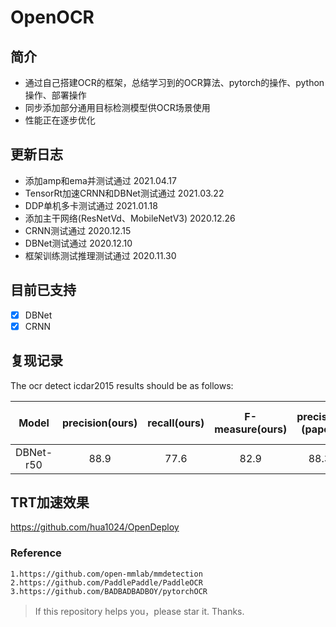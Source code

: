 # OpenOCR
## 简介
- 通过自己搭建OCR的框架，总结学习到的OCR算法、pytorch的操作、python操作、部署操作
- 同步添加部分通用目标检测模型供OCR场景使用
- 性能正在逐步优化




## 更新日志

- 添加amp和ema并测试通过 2021.04.17
- TensorRt加速CRNN和DBNet测试通过 2021.03.22
- DDP单机多卡测试通过 2021.01.18
- 添加主干网络(ResNetVd、MobileNetV3) 2020.12.26
- CRNN测试通过 2020.12.15
- DBNet测试通过 2020.12.10
- 框架训练测试推理测试通过 2020.11.30




## 目前已支持
- [x] DBNet 
- [x] CRNN

## 复现记录
The ocr detect icdar2015 results should be as follows:

|        Model       	| precision(ours) 	| recall(ours) 	| F-measure(ours) 	| precision (paper) 	| recall (paper) 	| F-measure (paper) 	|
|:------------------:	|:---------:	|:------:	|:---------:	|:-----------------:	|:--------------:	|:-----------------:	|
| DBNet-r50 	|    88.9   	|  77.6  	|    82.9   	|        88.3       	|      77.9      	|        82.8       	|


## TRT加速效果
<https://github.com/hua1024/OpenDeploy>


### Reference
    1.https://github.com/open-mmlab/mmdetection
    2.https://github.com/PaddlePaddle/PaddleOCR
    3.https://github.com/BADBADBADBOY/pytorchOCR
    
> If this repository helps you，please star it. Thanks.

